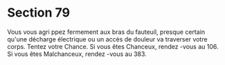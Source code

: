 # Section 79

Vous vous agri ppez fermement aux bras du fauteuil, presque certain qu'une décharge
électrique ou un accès de douleur va traverser votre corps. Tentez votre Chance. Si vous
êtes Chanceux, rendez -vous au 106. Si vous êtes Malchanceux, rendez -vous au 383.